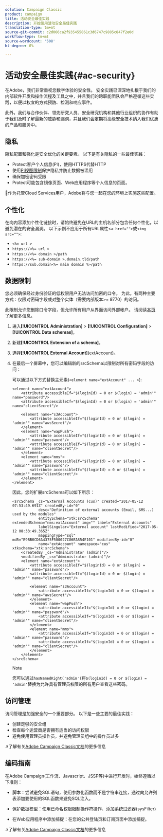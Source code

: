```yaml
---
solution: Campaign Classic
product: campaign
title: 活动安全最佳实践
description: 开始使用活动安全最佳实践
translation-type: tm+mt
source-git-commit: c2d066ca2f935455861c3d6747c9805c847f2e0d
workflow-type: tm+mt
source-wordcount: '508'
ht-degree: 0%

---
```


# 活动安全最佳实践{#ac-security}

在Adobe，我们非常重视您数字体验的安全性。 安全实践已深深地扎根于我们的内部软件开发和操作流程及工具之中，并且我们的跨职能团队会严格遵循这些实践，以便以权宜的方式预防、检测和响应事件。

此外，我们与合作伙伴、领先研究人员、安全研究机构和其他行业组织的协作有助于我们及时了解最新的威胁和漏洞，并且我们会定期将高级安全技术纳入我们优惠的产品和服务中。

## 隐私

隐私配置和强化是安全优化的关键要素。 以下是有关隐私的一些最佳实践：

* Protect客户个人信息(PI)，使用HTTPS代替HTTP
* 使用[PI视图限制](../dev/restrict-pi-view.md)保护隐私并防止数据被滥用
* 确保加密密码受限
* Protect可能包含镜像页面、Web应用程序等个人信息的页面。

:speech_balloon:作为托管Cloud Services用户，Adobe将与您一起在您的环境上实施这些配置。

## 个性化

在向内容添加个性化链接时，请始终避免在URL的主机名部分包含任何个性化，以避免潜在的安全漏洞。 以下示例不应用于所有URL属性&lt;`a href="">`或`<img src="">`:

* `<%= url >`
* `https://<%= url >`
* `https://<%= domain >/path`
* `https://<%= sub-domain >.domain.tld/path`
* `https://sub.domain<%= main domain %>/path`

## 数据限制

您必须确保经过身份验证的低权限用户无法访问加密的口令。 为此，有两种主要方式：仅限对密码字段或对整个实体（需要内部版本>= 8770）的访问。

此限制允许您删除口令字段，但允许所有用户从界面访问外部帐户。 请阅读[本页](../dev/restrict-pi-view.md)了解更多信息。

1. 进入&#x200B;**[!UICONTROL Administration]** > **[!UICONTROL Configuration]** > **[!UICONTROL Data schemas]**。

1. 新建&#x200B;**[!UICONTROL Extension of a schema]**。

1. 选择&#x200B;**[!UICONTROL External Account]**(extAccount)。

1. 在最后一个屏幕中，您可以编辑新的srcSchema以限制对所有密码字段的访问：

   可以通过以下方式替换主元素(`<element name="extAccount" ... >`):

   ```
   <element name="extAccount">
       <attribute accessibleIf="$(loginId) = 0 or $(login) = 'admin'" name="password"/>
       <attribute accessibleIf="$(loginId) = 0 or $(login) = 'admin'" name="clientSecret"/>
   
       <element name="s3Account">
           <attribute accessibleIf="$(loginId) = 0 or $(login) = 'admin'" name="awsSecret"/>
       </element>
       <element name="wapPush">
           <attribute accessibleIf="$(loginId) = 0 or $(login) = 'admin'" name="password"/>
           <attribute accessibleIf="$(loginId) = 0 or $(login) = 'admin'" name="clientSecret"/>
       </element>
       <element name="mms">
           <attribute accessibleIf="$(loginId) = 0 or $(login) = 'admin'" name="password"/>
           <attribute accessibleIf="$(loginId) = 0 or $(login) = 'admin'" name="clientSecret"/>
       </element>
   </element>
   ```

   因此，您的扩展srcSchema可以如下所示：

   ```
   <srcSchema _cs="External Accounts (cus)" created="2017-05-12 07:53:49.691Z" createdBy-id="0"
               desc="Definition of external accounts (Email, SMS...) used by the modules"
               entitySchema="xtk:srcSchema" extendedSchema="nms:extAccount" img="" label="External Accounts"
               labelSingular="External account" lastModified="2017-05-12 08:33:49.365Z"
               mappingType="sql" md5="E9BB0CD6A4375F500027C86EA854E101" modifiedBy-id="0"
               name="extAccount" namespace="cus" xtkschema="xtk:srcSchema">
       <createdBy _cs="Administrator (admin)"/>
       <modifiedBy _cs="Administrator (admin)"/>
       <element name="extAccount">
           <attribute accessibleIf="$(loginId) = 0 or $(login) = 'admin'" name="password"/>
           <attribute accessibleIf="$(loginId) = 0 or $(login) = 'admin'" name="clientSecret"/>
   
           <element name="s3Account">
               <attribute accessibleIf="$(loginId) = 0 or $(login) = 'admin'" name="awsSecret"/>
           </element>
           <element name="wapPush">
               <attribute accessibleIf="$(loginId) = 0 or $(login) = 'admin'" name="password"/>
               <attribute accessibleIf="$(loginId) = 0 or $(login) = 'admin'" name="clientSecret"/>
           </element>
           <element name="mms">
               <attribute accessibleIf="$(loginId) = 0 or $(login) = 'admin'" name="password"/>
               <attribute accessibleIf="$(loginId) = 0 or $(login) = 'admin'" name="clientSecret"/>
           </element>
       </element>
   </srcSchema>    
   ```

   >[!NOTE]
   >
   >您可以通过`hasNamedRight('admin')`将`$(loginId) = 0 or $(login) = 'admin'`替换为允许具有管理员权限的所有用户查看这些密码。


## 访问管理

访问管理是加强安全的一个重要部分。 以下是一些主要的最佳实践：

* 创建足够的安全组
* 检查每个运营商是否拥有适当的访问权限
* 避免使用管理员操作员，并避免管理员组中的操作员过多

:arrow_upper_right:了解有关[Adobe Campaign Classic文档](https://experienceleague.adobe.com/docs/campaign-classic/using/installing-campaign-classic/security-privacy/access-management.html?lang=en#webapp-operator)的更多信息

## 编码指南

在Adobe Campaign(工作流、Javascript、JSSP等)中进行开发时，始终遵循以下准则：

* 脚本：尝试避免SQL语句，使用参数化函数而不是字符串连接，通过向允许列表添加要使用的SQL函数来避免SQL注入。

* 保护数据模型：使用已命名权限限制操作符操作，添加系统过滤器(sysFilter)

* 在Web应用程序中添加捕捉：在您的公共登陆页和订阅页面中添加捕捉。

:arrow_upper_right:了解有关[Adobe Campaign Classic文档](https://experienceleague.adobe.com/docs/campaign-classic/using/installing-campaign-classic/security-privacy/scripting-coding-guidelines.html?lang=en#installing-campaign-classic)的更多信息
